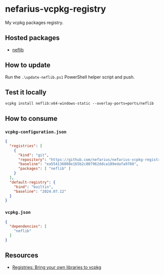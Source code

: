 # nefarius-vcpkg-registry

My vcpkg packages registry.

## Hosted packages

- [neflib](https://github.com/nefarius/neflib)

## How to update

Run the `.\update-neflib.ps1` PowerShell helper script and push.

## Test it locally

```batch
vcpkg install neflib:x64-windows-static --overlay-ports=ports/neflib
```

## How to consume

### `vcpkg-configuration.json`

```json
{
  "registries": [
    {
      "kind": "git",
      "repository": "https://github.com/nefarius/nefarius-vcpkg-registry.git",
      "baseline": "ea554136008e165b2c807962ddca189edafa9788",
      "packages": [ "neflib" ]
    }
  ],
  "default-registry": {
    "kind": "builtin",
    "baseline": "2024.07.12"
  }
}
```

### `vcpkg.json`

```json
{
  "dependencies": [
    "neflib"
  ]
}
```

## Resources

- [Registries: Bring your own libraries to vcpkg](https://devblogs.microsoft.com/cppblog/registries-bring-your-own-libraries-to-vcpkg/)
